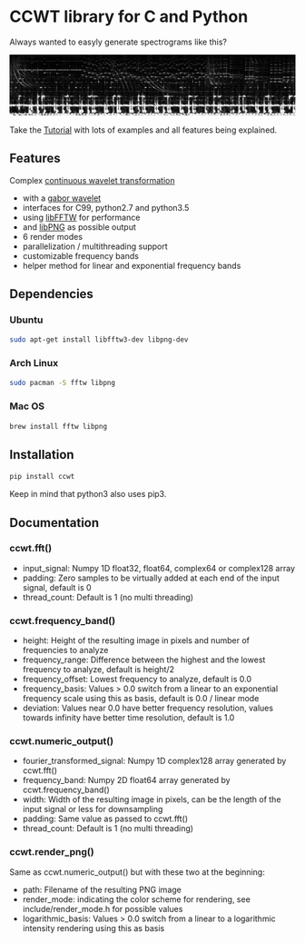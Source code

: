 # CCWT library for C and Python

Always wanted to easyly generate spectrograms like this?

![spectrogram](https://raw.githubusercontent.com/Lichtso/CCWT/gallery/teaser.png)

Take the [Tutorial](https://github.com/Lichtso/CCWT/wiki/Tutorial) with lots of examples and all features being explained.


## Features
Complex [continuous wavelet transformation](https://en.wikipedia.org/wiki/Continuous_wavelet_transform)
- with a [gabor wavelet](https://en.wikipedia.org/wiki/Gabor_wavelet)
- interfaces for C99, python2.7 and python3.5
- using [libFFTW](http://www.fftw.org) for performance
- and [libPNG](http://www.libpng.org/pub/png/libpng.html) as possible output
- 6 render modes
- parallelization / multithreading support
- customizable frequency bands
- helper method for linear and exponential frequency bands


## Dependencies

### Ubuntu
```bash
sudo apt-get install libfftw3-dev libpng-dev
```

### Arch Linux
```bash
sudo pacman -S fftw libpng
```

### Mac OS
```bash
brew install fftw libpng
```


## Installation
```bash
pip install ccwt
```
Keep in mind that python3 also uses pip3.


## Documentation

### ccwt.fft()
- input_signal: Numpy 1D float32, float64, complex64 or complex128 array
- padding: Zero samples to be virtually added at each end of the input signal, default is 0
- thread_count: Default is 1 (no multi threading)

### ccwt.frequency_band()
- height: Height of the resulting image in pixels and number of frequencies to analyze
- frequency_range: Difference between the highest and the lowest frequency to analyze, default is height/2
- frequency_offset: Lowest frequency to analyze, default is 0.0
- frequency_basis: Values > 0.0 switch from a linear to an exponential frequency scale using this as basis, default is 0.0 / linear mode
- deviation: Values near 0.0 have better frequency resolution, values towards infinity have better time resolution, default is 1.0

### ccwt.numeric_output()
- fourier_transformed_signal: Numpy 1D complex128 array generated by ccwt.fft()
- frequency_band: Numpy 2D float64 array generated by ccwt.frequency_band()
- width: Width of the resulting image in pixels, can be the length of the input signal or less for downsampling
- padding: Same value as passed to ccwt.fft()
- thread_count: Default is 1 (no multi threading)

### ccwt.render_png()
Same as ccwt.numeric_output() but with these two at the beginning:
- path: Filename of the resulting PNG image
- render_mode: indicating the color scheme for rendering, see include/render_mode.h for possible values
- logarithmic_basis: Values > 0.0 switch from a linear to a logarithmic intensity rendering using this as basis
